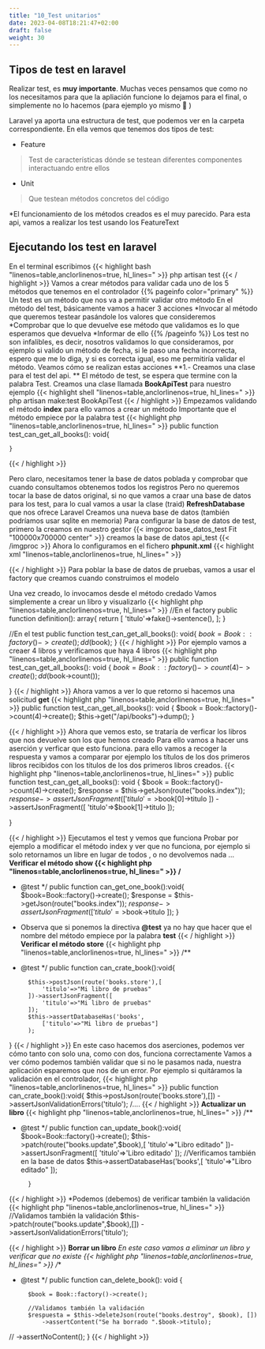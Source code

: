 ```yaml
---
title: "10_Test unitarios"
date: 2023-04-08T18:21:47+02:00
draft: false
weight: 30
---
```

## Tipos de test en laravel
Realizar test, es **muy importante**. Muchas veces pensamos que como no los necesitamos para que la apliación funcione lo dejamos para el final, o simplemente no lo hacemos (para ejemplo yo mismo :cold_face: )

Laravel ya aporta una estructura de test, que podemos ver en la carpeta correspondiente.
En ella vemos que tenemos dos tipos de test:
* Feature
>   Test de características dónde se testean diferentes componentes interactuando entre ellos
* Unit
>  Que testean métodos concretos del código

*El funcionamiento de los métodos creados es el muy parecido. Para esta api, vamos a realizar los test usando los FeatureText
## Ejecutando los test en laravel
En el terminal escribimos 
{{< highlight bash "linenos=table,anclorlinenos=true, hl_lines=" >}}
    php artisan test
{{< / highlight >}}
Vamos a crear métodos para validar cada uno de los 5 métodos que tenemos en el controlador
{{% pageinfo color="primary" %}}
Un test es un método que nos va a permitir validar otro método
En el método del test, básicamente vamos a hacer 3 acciones
*Invocar al método que queremos testear pasándole los valores que consideremos
*Comprobar que lo que devuelve ese método que validamos es lo que esperamos que devuelva
*Informar de ello
{{% /pageinfo %}}
Los test no son infalibles, es decir, nosotros validamos lo que consideramos, por ejemplo si valido un método de fecha, si le paso una fecha incorrecta, espero que me lo diga, y si es correcta igual, eso me permitiría validar el método.
Veamos cómo se realizan estas acciones
**1.-  Creamos una clase para el test del api. **
El método de test, se espera que termine con la palabra Test. Creamos una clase llamada **BookApiTest** para nuestro ejemplo
{{< highlight shell "linenos=table,anclorlinenos=true, hl_lines=" >}}
    php artisan make:test BookApiTest
{{< / highlight >}}
Empezamos validando el método **index** para ello vamos a crear un método
Importante que el método empiece por la palabra test
{{< highlight php "linenos=table,anclorlinenos=true, hl_lines=" >}}
public function test_can_get_all_books(): void{

    }

{{< / highlight >}}

Pero claro, necesitamos tener la base de datos poblada y comprobar que cuando consultamos obtenemos todos los registros
Pero no queremos tocar la base de datos original, si no que vamos a craar una base de datos para los test, para lo cual vamos a usar la clase (traid) **RefreshDatabase** que nos ofrece Laravel
Creamos una nueva base de datos (también podríamos usar sqlite en memoria)
Para configurar la base de datos de test, primero la creamos en nuestro gestor
{{< imgproc base_datos_test Fit "100000x700000 center" >}}
creamos la base de datos api_test
{{< /imgproc >}}
Ahora lo configuramos en el fichero **phpunit.xml**
{{< highlight xml "linenos=table,anclorlinenos=true, hl_lines=" >}}
<php>
<env name="APP_ENV" value="testing"/>
<env name="BCRYPT_ROUNDS" value="4"/>
<env name="CACHE_DRIVER" value="array"/>
<!-- <env name="DB_CONNECTION" value="sqlite"/> -->
<env name="DB_DATABASE" value="api_test"/>
{{< / highlight >}}
Para poblar la base de datos de pruebas, vamos a usar el factory que creamos cuando construimos el modelo

Una vez creado, lo invocamos desde el método credado
Vamos simplemente a crear un libro y visualizarlo
{{< highlight php "linenos=table,anclorlinenos=true, hl_lines=" >}}
//En el factory
public function definition(): array{
    return [
            'titulo'=>fake()->sentence(),
            ];
}

//En el test
public function test_can_get_all_books(): void{
        $book = Book::factory()->create();
        dd($book);
    }
{{< / highlight >}}
Por ejemplo vamos a creaer 4 libros y verificamos que haya 4 libros
{{< highlight php "linenos=table,anclorlinenos=true, hl_lines=" >}}
public function test_can_get_all_books(): void
{
    $book = Book::factory()->count(4)->create();
    dd($book->count());

}
{{< / highlight >}}
Ahora vamos a ver lo que retorno si hacemos una solicitud **get**
{{< highlight php "linenos=table,anclorlinenos=true, hl_lines=" >}}
public function test_can_get_all_books(): void
{
    $book = Book::factory()->count(4)->create();
    $this->get("/api/books")->dump();
}

{{< / highlight >}}
Ahora que vemos esto, se trataría de verficar los libros que nos devuelve son los que hemos creado
Para ello vamos a hacer uns aserción y verficar que esto funciona.
para ello vamos a recoger la respuesta y vamos a comparar por ejemplo los títulos de los dos primeros libros recibidos con los títulos de los dos primeros libros creados.
{{< highlight php "linenos=table,anclorlinenos=true, hl_lines=" >}}
public function test_can_get_all_books(): void
{
    $book = Book::factory()->count(4)->create();
    $response = $this->getJson(route("books.index"));
    $response->assertJsonFragment([
        'titulo'=>$book[0]->titulo
    ])
    ->assertJsonFragment([
                'titulo'=>$book[1]->titulo
    ]);

   }
 
{{< / highlight >}}
Ejecutamos el test y vemos que funciona
Probar por ejemplo a modificar el método index y ver que no funciona, por ejemplo si solo retornamos un libre en lugar de todos , o no devolvemos nada ...
**Verificar el método **show**
{{< highlight php "linenos=table,anclorlinenos=true, hl_lines=" >}}
/**
* @test
*/
public function can_get_one_book():void{
    $book=Book::factory()->create();
    $response = $this->getJson(route("books.index"));
    $response->assertJsonFragment([
            'titulo'=>$book->titulo
    ]);
}
* Observa que si ponemos la directiva **@test** ya no hay que hacer que el nombre del método empiece por la palabra **test**
  {{< / highlight >}}
**Verificar el método store**
{{< highlight php "linenos=table,anclorlinenos=true, hl_lines=" >}}
/**
* @test
*/
public function can_crate_book():void{

        $this->postJson(route('books.store'),[
            'titulo'=>"Mi libro de pruebas"
        ])->assertJsonFragment([
            'titulo'=>"Mi libro de pruebas"
        ]);
        $this->assertDatabaseHas('books',
            ['titulo'=>"Mi libro de pruebas"]
        );


}
{{< / highlight >}}
En este caso hacemos dos aserciones, podemos ver cómo tanto con solo una, como con dos, funciona correctamente
Vamos a ver cómo podemos también validar que si no le pasamos nada, nuestra aplicación esparemos que nos de un error. Por ejemplo si quitáramos la validación en el controlador,
{{< highlight php "linenos=table,anclorlinenos=true, hl_lines=" >}}
public function can_crate_book():void{
    $this->postJson(route('books.store'),[])
    ->assertJsonValidationErrors('titulo');
/....
{{< / highlight >}}
**Actualizar un libro**
{{< highlight php "linenos=table,anclorlinenos=true, hl_lines=" >}}
/**
* @test
*/
public function can_update_book():void{
$book=Book::factory()->create();
$this->patch(route("books.update",$book),[
            'titulo'=>"Libro editado"
            ])->assertJsonFragment([
                'titulo'=>'Libro editado'
            ]);
            //Verificamos también en la base de datos
        $this->assertDatabaseHas('books',[
                'titulo'=>"Libro editado"
            ]);

        }
{{< / highlight >}}
*Podemos (debemos) de verificar  también la validación
{{< highlight  php "linenos=table,anclorlinenos=true, hl_lines=" >}}
//Validamos también la validación
$this->patch(route("books.update",$book),[])
->assertJsonValidationErrors('titulo');

{{< / highlight >}}
**Borrar un libro**
*En este caso vamos a eliminar un libro y verificar que no existe
{{< highlight php "linenos=table,anclorlinenos=true, hl_lines=" >}}
/**
* @test
*/
public function can_delete_book(): void
{

        $book = Book::factory()->create();

        //Validamos también la validación
        $respuesta = $this->deleteJson(route("books.destroy", $book), [])
            ->assertContent("Se ha borrado ".$book->titulo);
//            ->assertNoContent();
}
{{< / highlight >}}






 